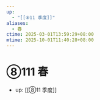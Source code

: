 ```yaml
---
up:
  - "[[⑧11 季度]]"
aliases:
  - 春
ctime: 2025-03-01T13:59:29+08:00
mtime: 2025-10-01T11:40:28+08:00
---
```


# ⑧111 春

- up: [[⑧11 季度]]
